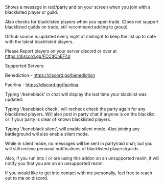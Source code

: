 Shows a message in raid/party and on your screen when you join with a blacklisted player or guild.

Also checks for blacklisted players when you open trade.  (Does not support blacklisted guilds on trade, still recommend adding to group)


Github source is updated every night at midnight to keep the list up to date with the latest blacklisted players.



Please Report players on your server discord or over at https://discord.gg/FCCdCnEF4d


Supported Servers:

Benediction - https://discord.gg/benediction

Faerlina - https://discord.gg/faerlina



Typing '/beneblack' in chat will display the last time your blacklist was updated.

Typing '/beneblack check', will recheck check the party again for any blacklisted players. Will also post in party chat if anyone is on the blacklist or if your party is clear of known blacklisted players.

Typing '/beneblack silent', will enable silent mode.
Also joining any battleground will also enable silent mode.

While in silent mode, no messages will be sent in party/raid chat; but you will still recieve personal notifications of blacklisted players/guilds.

Also, if you run into / or are using this addon on an unsupported realm, it will notify you that you are on an unsupported realm.




If you would like to get into contact with me personally, feel free to reach out to me on discord.